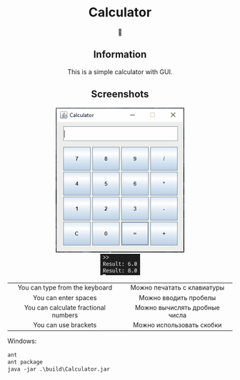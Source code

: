 <div align="center">
	<h1>Calculator</h1>
	🤖
<h2>Information</h1>

This is a simple calculator with GUI.

<h2>Screenshots</h2>

<img src="flow.gif"/>  
<br>
<img src="cli.png"/>	


|  |  |
| :---:   | :---: |
| You can type from the keyboard | Можно печатать с клавиатуры |
| You can enter spaces   | Можно вводить пробелы |
| You can calculate fractional numbers | Можно вычислять дробные числа   |
| You can use brackets   | Можно использовать скобки |
</div>

Windows:
 ```
 ant
 ant package
 java -jar .\build\Calculator.jar
```
